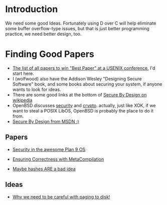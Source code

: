 # Introduction #

We need some good Ideas.  Fortunately using D over C will help eliminate some buffer overflow-type issues, but that is just better programming practice, we need better design, too.

# Finding Good Papers #
  * [The list of all papers to win "Best Paper" at a USENIX conference.](http://www.usenix.org/publications/library/proceedings/best_papers.html)  I'd start here.
  * I (wolfwood) also have the Addison Wesley "Designing Secure Software" book, and some books about securing your system, if anyone wants to look for ideas.
  * There are some good links at the bottom of [Secure By Design on wikipedia](http://en.wikipedia.org/wiki/Secure_by_design)
  * OpenBSD discusses [security](http://www.openbsd.org/security.html) and [crypto](http://www.openbsd.org/crypto.html).  actually, just like XOK, if we want to steal a POSIX LibOS, OpenBSD is probably the place to do it from.
  * [Secure By Design from MSDN :)](http://msdn.microsoft.com/msdnmag/issues/06/09/SecureByDesign/default.aspx)


## Papers ##
  * [Security in the awesome Plan 9 OS](http://www.usenix.org/publications/library/proceedings/sec02/cox.html)
  * [Ensuring Correctness with MetaCompilation](http://www.usenix.org/publications/library/proceedings/osdi2000/engler.html)

  * [Maybe hashes ARE a bad idea](http://it.slashdot.org/article.pl?sid=07/11/20/1914209&from=rss)

## Ideas ##
  * [Why we need to be careful with paging to disk!](http://www.schneier.com/essay-148.html)